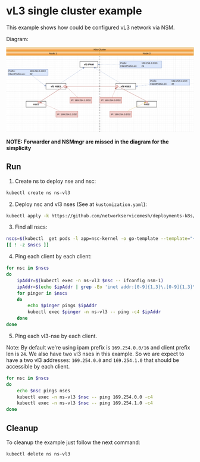 # vL3 single cluster example

This example shows how could be configured vL3 network via NSM.


Diagram: 

![NSM vL3 Diagram](./diagram.png "NSM Authorize Scheme")


**NOTE: Forwarder and NSMmgr are missed in the diagram for the simplicity**


## Run


1. Create ns to deploy nse and nsc:

```bash
kubectl create ns ns-vl3
```


2. Deploy nsc and vl3 nses (See at `kustomization.yaml`):

```bash
kubectl apply -k https://github.com/networkservicemesh/deployments-k8s/examples/features/vl3-basic?ref=d0db96ee7e5d81d6b0dd544c0f47ffd2eecabc97
```

3. Find all nscs:

```bash
nscs=$(kubectl  get pods -l app=nsc-kernel -o go-template --template="{{range .items}}{{.metadata.name}} {{end}}" -n ns-vl3) 
[[ ! -z $nscs ]]
```

4. Ping each client by each client:

```bash
for nsc in $nscs 
do
    ipAddr=$(kubectl exec -n ns-vl3 $nsc -- ifconfig nsm-1)
    ipAddr=$(echo $ipAddr | grep -Eo 'inet addr:[0-9]{1,3}\.[0-9]{1,3}\.[0-9]{1,3}\.[0-9]{1,3}'| cut -c 11-)
    for pinger in $nscs
    do
        echo $pinger pings $ipAddr
        kubectl exec $pinger -n ns-vl3 -- ping -c4 $ipAddr
    done
done
```

5. Ping each vl3-nse by each client. 

Note: By default we're using ipam prefix is `169.254.0.0/16` and client prefix len is `24`. We also have two vl3 nses in this example. So we are expect to have a two vl3 addresses: `169.254.0.0` and `169.254.1.0` that should be accessible by each client.

```bash
for nsc in $nscs 
do
    echo $nsc pings nses
    kubectl exec -n ns-vl3 $nsc -- ping 169.254.0.0 -c4
    kubectl exec -n ns-vl3 $nsc -- ping 169.254.1.0 -c4
done
```



## Cleanup


To cleanup the example just follow the next command:

```bash
kubectl delete ns ns-vl3
```